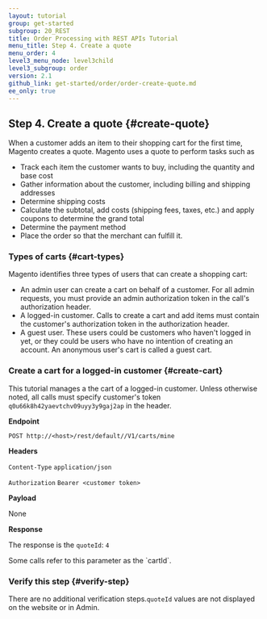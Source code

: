 ```yaml
---
layout: tutorial
group: get-started
subgroup: 20_REST
title: Order Processing with REST APIs Tutorial
menu_title: Step 4. Create a quote
menu_order: 4
level3_menu_node: level3child
level3_subgroup: order
version: 2.1
github_link: get-started/order/order-create-quote.md
ee_only: true
---
```

## Step 4. Create a quote {#create-quote}

When a customer adds an item to their shopping cart for the first time, Magento creates a quote. Magento uses a quote to perform tasks such as

* Track each item the customer wants to buy, including the quantity and base cost
* Gather information about the customer, including billing and shipping addresses
* Determine shipping costs
* Calculate the subtotal, add costs (shipping fees, taxes, etc.) and apply coupons to determine the grand total
* Determine the payment method
* Place the order so that the merchant can fulfill it.

### Types of carts {#cart-types}
Magento identifies three types of users that can create a shopping cart:

* An admin user can create a cart on behalf of a customer. For all admin requests, you must provide an admin authorization token in the call's authorization header.
* A logged-in customer. Calls to create a cart and add items must contain the customer's authorization token in the authorization header.
* A guest user. These users could be customers who haven't logged in yet, or they could be users who have no intention of creating an account. An anonymous user's cart is called a guest cart.

### Create a cart for a logged-in customer {#create-cart}
This tutorial manages a the cart of a logged-in customer. Unless otherwise noted, all calls must specify customer's token `q0u66k8h42yaevtchv09uyy3y9gaj2ap` in the header.

**Endpoint**

`POST http://<host>/rest/default//V1/carts/mine`

**Headers**

`Content-Type` `application/json`

`Authorization` `Bearer <customer token>`

**Payload**

None

**Response**

The response is the `quoteId`: `4`

<div class="bs-callout bs-callout-info" id="info" markdown="1">
Some calls refer to this parameter as the `cartId`.
</div>


### Verify this step {#verify-step}

There are no additional verification steps.`quoteId` values are not displayed on the website or in Admin.
